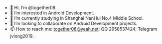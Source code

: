 - 👋 Hi, I’m @together08
- 👀 I’m interested in Android Development.
- 🌱 I’m currently studying in Shanghai NanHui No.4 Middle School.
- 💞️ I’m looking to collaborate on Android Development projects.
- 📫 How to reach me: together08@yeah.net; QQ 2958537424; Telegram jvlong2019.

<!---
together08/together08 is a ✨ special ✨ repository because its `README.md` (this file) appears on your GitHub profile.
You can click the Preview link to take a look at your changes.
--->

